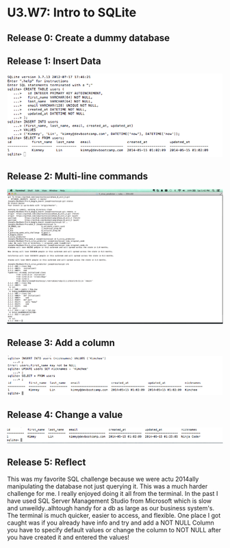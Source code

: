 # U3.W7: Intro to SQLite

## Release 0: Create a dummy database

<!-- paste your terminal output here -->

## Release 1: Insert Data 
![alt select_statement](week_7/imgs/4_release_1.png "basic SELECT")

## Release 2: Multi-line commands
<!-- paste your terminal output here -->
![alt multi_line_commands](week_7/imgs/4_release_2.png "unique email error")

## Release 3: Add a column
<!-- paste your terminal output here -->
![alt add_column](week_7/imgs/4_release_3.png "nickname column")

## Release 4: Change a value
<!-- paste your terminal output here -->
![alt updating_values](week_7/imgs/4_release_4.png "updating values")

## Release 5: Reflect
<!-- Add your reflection here -->
This was my favorite SQL challenge because we were actu 2014ally manipulating the database not just querying it. This was a much harder challenge for me.
I really enjoyed doing it all from the terminal. In the past I have used SQL Server Management Studio from Microsoft which is slow and unweildy..alhtough handy for a 
db as large as our business system's. The terminal is much quicker, easier to access, and flexible. One place I got caught was if you already have info and try and add a 
NOT NULL Column you have to specify default values or change the column to NOT NULL after you have created it and entered the values!